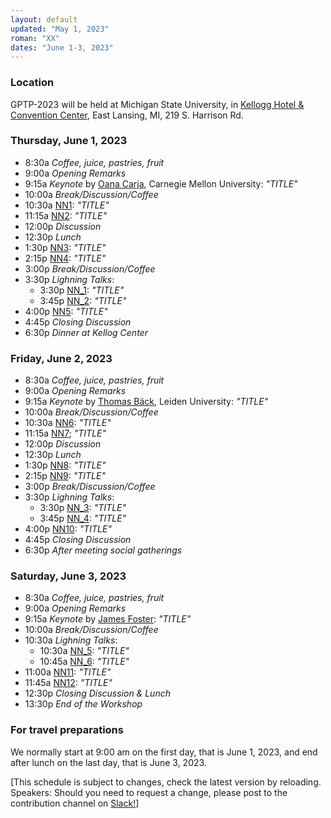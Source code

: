 ```yaml
---
layout: default
updated: "May 1, 2023"
roman: "XX"
dates: "June 1-3, 2023"
---
```


### Location
GPTP-2023 will be held at Michigan State University, in [Kellogg Hotel & Convention Center](https://https://kelloggcenter.com/), East Lansing, MI, 219 S. Harrison Rd.

### Thursday, June 1, 2023

- 8:30a _Coffee, juice, pastries, fruit_
- 9:00a _Opening Remarks_
- 9:15a _Keynote_ by [Oana Carja](https://cbd.cmu.edu/people/carja.html), Carnegie Mellon University:
_"TITLE"_
- 10:00a _Break/Discussion/Coffee_
- 10:30a [NN1](https://xxx):
_"TITLE"_
- 11:15a [NN2](https://xxx):
_"TITLE"_
- 12:00p _Discussion_
- 12:30p _Lunch_
- 1:30p [NN3](http://xxx):
_"TITLE"_
- 2:15p [NN4](http://xxx):
_"TITLE"_
- 3:00p _Break/Discussion/Coffee_
- 3:30p _Lighning Talks_:  
  - 3:30p [NN_1](https://xxx): *"TITLE"*
  - 3:45p [NN_2](https://xxx): *"TITLE"*
- 4:00p [NN5](http://xxx):
_"TITLE"_
- 4:45p _Closing Discussion_
- 6:30p _Dinner at Kellog Center_


### Friday, June 2, 2023

- 8:30a _Coffee, juice, pastries, fruit_
- 9:00a _Opening Remarks_
- 9:15a _Keynote_ by [Thomas Bäck](https://xxx), Leiden University:
_"TITLE"_
- 10:00a _Break/Discussion/Coffee_
- 10:30a [NN6](https://xxx):
_"TITLE"_
- 11:15a [NN7](https://xxx); 
_"TITLE"_
- 12:00p _Discussion_
- 12:30p _Lunch_
-  1:30p [NN8](http://xxx):
_"TITLE"_
- 2:15p [NN9](http://xxx):
_"TITLE"_
- 3:00p _Break/Discussion/Coffee_
- 3:30p _Lighning Talks_:
  - 3:30p [NN_3](https://xxx): *"TITLE"*
  - 3:45p [NN_4](https://xxx): *"TITLE"*
- 4:00p [NN10](http://xxx):
_"TITLE"_
- 4:45p _Closing Discussion_
- 6:30p _After meeting social gatherings_



### Saturday, June 3, 2023
- 8:30a _Coffee, juice, pastries, fruit_
- 9:00a _Opening Remarks_
- 9:15a _Keynote_ by [James Foster](https://xxx): 
_"TITLE"_
- 10:00a _Break/Discussion/Coffee_
- 10:30a _Lighning Talks_:
  - 10:30a [NN_5](https://xxx): *"TITLE"*
  - 10:45a [NN_6](https://xxx): *"TITLE"*
- 11:00a [NN11](https://xxx):
_"TITLE"_
- 11:45a [NN12](https://xxx): 
_"TITLE"_
-  12:30p _Closing Discussion & Lunch_
-  13:30p _End of the Workshop_


### For travel preparations

We normally start at 9:00 am on the first day, that is June 1, 2023,
and end after lunch on the last day, that is June 3, 2023.

[This schedule is subject to  changes, check the latest version by reloading. Speakers: Should you need to request a change, please post to the contribution channel on [Slack!](https://gptp-workshops.slack.com)]

